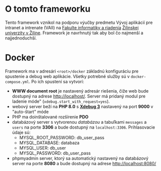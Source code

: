 # O tomto frameworku

Tento framework vznikol na podporu výučby predmetu Vývoj aplikácií pre intranet a intrenate (VAII) na [Fakulte informatiky a riadenia](https://www.fri.uniza.sk/) [Žilinskej univerzity v Žiline](https://www.uniza.sk/). Framework je navrhnutý tak aby bol čo najmenší a najjednoduchší. 

# Docker

Framework ma v adresári `<root>/docker` základnú konfiguráciu pre spustenie a debug web aplikácie. Všetky potrebné služby sú v `docker-compose.yml`. Po ich spustení sa vytvorí:

 - __WWW document root__ je nastavený adresár riešenia, čiže web bude dostupný na adrese [http://localhost/](http://localhost/). Server má pridaný modul pre ladenie móde" (`xdebug.start_with_request=yes`).
 - webový server beží na __PHP 8.0__ s [__Xdebug 3__](https://xdebug.org/) nastavený na port __9000__ v "auto-štart" móde
 - PHP ma doinštalované rozšírenie __PDO__
 - databázový server s vytvorenou _databázou_ a tabuľkami `messages` a `users` na porte __3306__ a bude dostupný na `localhost:3306`. Prihlasovacie údaje sú:
   - MYSQL_ROOT_PASSWORD: db_user_pass
   - MYSQL_DATABASE: databaza
   - MYSQL_USER: db_user
   - MYSQL_PASSWORD: db_user_pass
 - phpmyadmin server, ktorý sa automatický nastavený na databázový server na porte __8080__ a bude dostupný na adrese [http://localhost:8080/](http://localhost:8080/)

